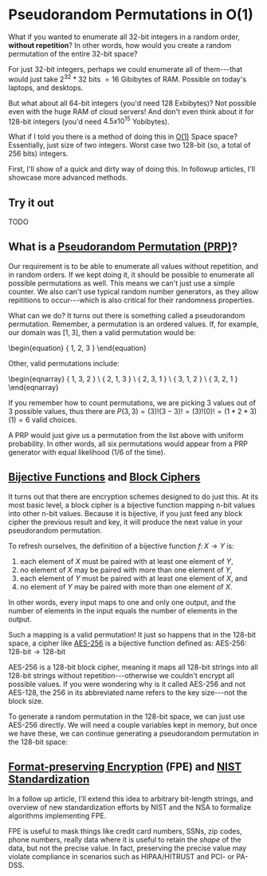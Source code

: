 # Pseudorandom Permutations in O(1)

What if you wanted to enumerate all 32-bit integers in a random order,
**without repetition**?  In other words, how would you create a random
permutation of the entire 32-bit space?

For just 32-bit integers, perhaps we could enumerate all of them---that would
just take $2^{32} * 32$ bits $= 16$ Gibibytes of RAM.  Possible on today's
laptops, and desktops.

But what about all 64-bit integers (you'd need $128$ Exbibytes)?  Not possible
even with the huge RAM of cloud servers!  And don't even think about it for
128-bit integers (you'd need $4.5 x 10^{15}$ Yobibytes).

What if I told you there is a method of doing this in
[O(1)](https://en.wikipedia.org/wiki/Big_O_notation#Orders_of_common_functions)
Space space?  Essentially, just size of two integers.  Worst case two 128-bit
(so, a total of 256 bits) integers.

First, I'll show of a quick and dirty way of doing this.  In followup articles,
I'll showcase more advanced methods.

## Try it out

TODO

## What is a [Pseudorandom Permutation (PRP)](https://en.wikipedia.org/wiki/Pseudorandom_permutation)?

Our requirement is to be able to enumerate all values without repetition, and
in random orders.  If we kept doing it, it should be possible to enumerate all
possible permutations as well.  This means we can't just use a simple counter.
We also can't use typical random number generators, as they allow repititions
to occur---which is also critical for their randomness properties.

What can we do?  It turns out there is something called a pseudorandom
permutation.  Remember, a permutation is an ordered values.  If, for example,
our domain was $[1,3]$, then a valid permutation would be:

\begin{equation} \{ 1, 2, 3 \} \end{equation}

Other, valid permutations include:

\begin{eqnarray} \{ 1, 3, 2 \} \\ \{ 2, 1, 3 \} \\ \{ 2, 3, 1 \} \\ \{ 3, 1, 2
\} \\ \{ 3, 2, 1 \} \end{eqnarray}

If you remember how to count permutations, we are picking 3 values out of 3
possible values, thus there are $P(3, 3) = (3)!(3-3)! = (3)!(0)! = (1*2*3)(1) =
6$ valid choices.

A PRP would just give us a permutation from the list above with uniform
probability.  In other words, all six permutations would appear from a PRP generator
with equal likelihood (1/6 of the time).

## [Bijective Functions](https://en.wikipedia.org/wiki/Bijection) and [Block Ciphers](https://en.wikipedia.org/wiki/Block_cipher)

It turns out that there are encryption schemes designed to do just this.  At
its most basic level, a block cipher is a bijective function mapping n-bit
values into other n-bit values.  Because it is bijective, if you just feed any
block cipher the previous result and key, it will produce the next value in
your pseudorandom permutation.

To refresh ourselves, the definition of a bijective function $f\colon X \to Y$
is:

1. each element of $X$ must be paired with at least one element of $Y$,
2. no element of $X$ may be paired with more than one element of $Y$,
3. each element of $Y$ must be paired with at least one element of $X$, and
4. no element of $Y$ may be paired with more than one element of $X$.

In other words, every input maps to one and only one output, and the number of
elements in the input equals the number of elements in the output.

Such a mapping is a valid permutation!  It just so happens that in the 128-bit
space, a cipher like
[AES-256](https://en.wikipedia.org/wiki/Advanced_Encryption_Standard) is a
bijective function defined as: $\textsf{AES-}256\colon 128\textsf{-bit} \to
128\textsf{-bit}$

AES-256 is a 128-bit block cipher, meaning it maps all 128-bit strings into all
128-bit strings without repetition---otherwise we couldn't encrypt all possible
values.  If you were wondering why is it called AES-256 and not AES-128, the
256 in its abbreviated name refers to the key size---not the block size.

To generate a random permutation in the 128-bit space, we can just use AES-256
directly.  We will need a couple variables kept in memory, but once we have
these, we can continue generating a pseudorandom permutation in the 128-bit
space:



## [Format-preserving Encryption](https://en.wikipedia.org/wiki/Format-preserving_encryption) (FPE) and [NIST Standardization](https://nvlpubs.nist.gov/nistpubs/SpecialPublications/NIST.SP.800-38G.pdf)

In a follow up article, I'll extend this idea to arbitrary bit-length strings,
and overview of new standardization efforts by NIST and the NSA to formalize
algorithms implementing FPE.

FPE is useful to mask things like credit card numbers, SSNs, zip codes, phone
numbers, really data where it is useful to retain the _shape_ of the data, but
not the precise value.  In fact, preserving the precise value may violate
compliance in scenarios such as HIPAA/HITRUST and PCI- or PA- DSS.


<script src="/js/wasm_exec.js"></script>
<script>
    const go = new Go();
    WebAssembly.instantiateStreaming(fetch("/wasm/main.wasm"), go.importObject).then((result) => {
        go.run(result.instance);
    });
</script>
